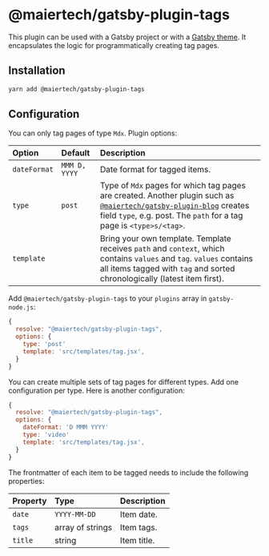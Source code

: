 # @maiertech/gatsby-plugin-tags

This plugin can be used with a Gatsby project or with a
[Gatsby theme](https://www.gatsbyjs.org/docs/themes/). It encapsulates the logic
for programmatically creating tag pages.

## Installation

```bash
yarn add @maiertech/gatsby-plugin-tags
```

## Configuration

You can only tag pages of type `Mdx`. Plugin options:

| Option       | Default       | Description                                                                                                                                                                                                                                                       |
| :----------- | :------------ | :---------------------------------------------------------------------------------------------------------------------------------------------------------------------------------------------------------------------------------------------------------------- |
| `dateFormat` | `MMM D, YYYY` | Date format for tagged items.                                                                                                                                                                                                                                     |
| `type`       | `post`        | Type of `Mdx` pages for which tag pages are created. Another plugin such as [`@maiertech/gatsby-plugin-blog`](https://github.com/maiertech/gatsby-themes/tree/master/plugins/blog) creates field `type`, e.g. post. The `path` for a tag page is `<type>s/<tag>`. |
| `template`   |               | Bring your own template. Template receives `path` and `context`, which contains `values` and `tag`. `values` contains all items tagged with `tag` and sorted chronologically (latest item first).                                                                 |

Add `@maiertech/gatsby-plugin-tags` to your `plugins` array in `gatsby-node.js`:

```js
{
  resolve: "@maiertech/gatsby-plugin-tags",
  options: {
    type: 'post'
    template: 'src/templates/tag.jsx',
  }
}
```

You can create multiple sets of tag pages for different types. Add one
configuration per type. Here is another configuration:

```js
{
  resolve: "@maiertech/gatsby-plugin-tags",
  options: {
    dateFormat: 'D MMM YYYY'
    type: 'video'
    template: 'src/templates/tag.jsx',
  }
}
```

The frontmatter of each item to be tagged needs to include the following
properties:

| Property | Type             | Description |
| :------- | :--------------- | :---------- |
| `date`   | `YYYY-MM-DD`     | Item date.  |
| `tags`   | array of strings | Item tags.  |
| `title`  | string           | Item title. |
